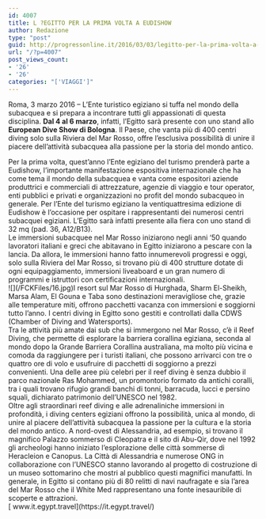 ```yaml
---
id: 4007
title: L ?EGITTO PER LA PRIMA VOLTA A EUDISHOW
author: Redazione
type: "post"
guid: http://progressonline.it/2016/03/03/legitto-per-la-prima-volta-a-eudishow/
url: "/?p=4007"
post_views_count:
- '26'
- '26'
categories: "['VIAGGI']"
---
```


Roma, 3 marzo 2016 – L’Ente turistico egiziano si tuffa nel mondo della subacquea e si prepara a incontrare tutti gli appassionati di questa disciplina. **Dal 4 al 6 marzo**, infatti, l’Egitto sarà presente con uno stand allo **European Dive Show di Bologna**. Il Paese, che vanta più di 400 centri diving solo sulla Riviera del Mar Rosso, offre l’esclusiva possibilità di unire il piacere dell’attività subacquea alla passione per la storia del mondo antico.

<div> </div><div>Per la prima volta, quest’anno l’Ente egiziano del turismo prenderà parte a Eudishow, l’importante manifestazione espositiva internazionale che ha come tema il mondo della subacquea e vanta come espositori aziende produttrici e commerciali di attrezzature, agenzie di viaggio e tour operator, enti pubblici e privati e organizzazioni no profit del mondo subacqueo in generale. Per l’Ente del turismo egiziano la ventiquattresima edizione di Eudishow è l’occasione per ospitare i rappresentanti dei numerosi centri subacquei egiziani. L’Egitto sarà infatti presente alla fiera con uno stand di 32 mq (pad. 36, A12/B13).</div><div> </div><div>Le immersioni subacquee nel Mar Rosso iniziarono negli anni ‘50 quando lavoratori italiani e greci che abitavano in Egitto iniziarono a pescare con la lancia. Da allora, le immersioni hanno fatto innumerevoli progressi e oggi, solo sulla Riviera del Mar Rosso, si trovano più di 400 strutture dotate di ogni equipaggiamento, immersioni liveaboard e un gran numero di programmi e istruttori con certificazioni internazionali.</div><div>![](/FCKFiles/16.jpg)I resort sul Mar Rosso di Hurghada, Sharm El-Sheikh, Marsa Alam, El Gouna e Taba sono destinazioni meravigliose che, grazie alle temperature miti, offrono pacchetti vacanza con immersioni e soggiorni tutto l’anno. I centri diving in Egitto sono gestiti e controllati dalla CDWS (Chamber of Diving and Watersports).</div><div>Tra le attività più amate dai sub che si immergono nel Mar Rosso, c’è il Reef Diving, che permette di esplorare la barriera corallina egiziana, seconda al mondo dopo la Grande Barriera Corallina australiana, ma molto più vicina e comoda da raggiungere per i turisti italiani, che possono arrivarci con tre o quattro ore di volo e usufruire di pacchetti di soggiorno a prezzi convenienti. Una delle aree più celebri per il reef diving è senza dubbio il parco nazionale Ras Mohammed, un promontorio formato da antichi coralli, tra i quali trovano rifugio grandi banchi di tonni, barracuda, lucci e persino squali, dichiarato patrimonio dell’UNESCO nel 1982.</div><div> </div><div>Oltre agli straordinari reef diving e alle adrenaliniche immersioni in profondità, i diving centers egiziani offrono la possibilità, unica al mondo, di unire al piacere dell’attività subacquea la passione per la cultura e la storia del mondo antico. A nord-ovest di Alessandria, ad esempio, si trovano il magnifico Palazzo sommerso di Cleopatra e il sito di Abu-Qir, dove nel 1992 gli archeologi hanno iniziato l’esplorazione delle città sommerse di Heracleion e Canopus. La Città di Alessandria e numerose ONG in collaborazione con l’UNESCO stanno lavorando al progetto di costruzione di un museo sottomarino che mostri al pubblico questi magnifici manufatti. In generale, in Egitto si contano più di 80 relitti di navi naufragate e sia l’area del Mar Rosso che il White Med rappresentano una fonte inesauribile di scoperte e attrazioni.</div><div> </div><div>[ www.it.egypt.travel](https://it.egypt.travel/)</div>
